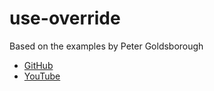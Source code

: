 # use-override

Based on the examples by Peter Goldsborough

- [GitHub](https://github.com/peter-can-talk/cppnow-2017/tree/master/code/use-override)
- [YouTube](https://youtu.be/E6i8jmiy8MY)
